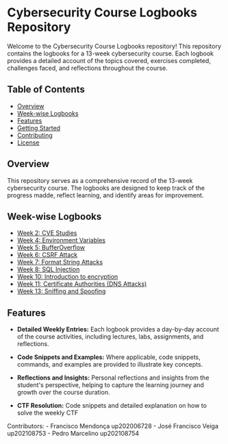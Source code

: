 # Cybersecurity Course Logbooks Repository

Welcome to the Cybersecurity Course Logbooks repository! This repository contains the logbooks for a 13-week cybersecurity course. Each logbook provides a detailed account of the topics covered, exercises completed, challenges faced, and reflections throughout the course.

## Table of Contents
- [Overview](#overview)
- [Week-wise Logbooks](#week-wise-logbooks)
- [Features](#features)
- [Getting Started](#getting-started)
- [Contributing](#contributing)
- [License](#license)

## Overview

This repository serves as a comprehensive record of the 13-week cybersecurity course. The logbooks are designed to keep track of the progress madde, reflect learning, and identify areas for improvement.

## Week-wise Logbooks

- [Week 2: CVE Studies](LOGBOOK2.md)
- [Week 4: Environment Variables](LOGBOOK4.md)
- [Week 5: BufferOverflow](LOGBOOK5.md)
- [Week 6: CSRF Attack](LOGBOOK6.md)
- [Week 7: Format String Attacks](LOGBOOK7.md)
- [Week 8: SQL Injection](LOGBOOK8.md)
- [Week 10: Introduction to encryption](LOGBOOK10.md)
- [Week 11: Certificate Authorities (DNS Attacks)](LOGBOOK11.md)
- [Week 13: Sniffing and Spoofing](LOGBOOK13.md)

## Features

- **Detailed Weekly Entries:** Each logbook provides a day-by-day account of the course activities, including lectures, labs, assignments, and reflections.
  
- **Code Snippets and Examples:** Where applicable, code snippets, commands, and examples are provided to illustrate key concepts.

- **Reflections and Insights:** Personal reflections and insights from the student's perspective, helping to capture the learning journey and growth over the course duration.

- **CTF Resolution:**  Code snippets and detailed explanation on how to solve the weekly CTF
  

Contributors:
    - Francisco Mendonça up202006728 
    - José Francisco Veiga up202108753
    - Pedro Marcelino up202108754

